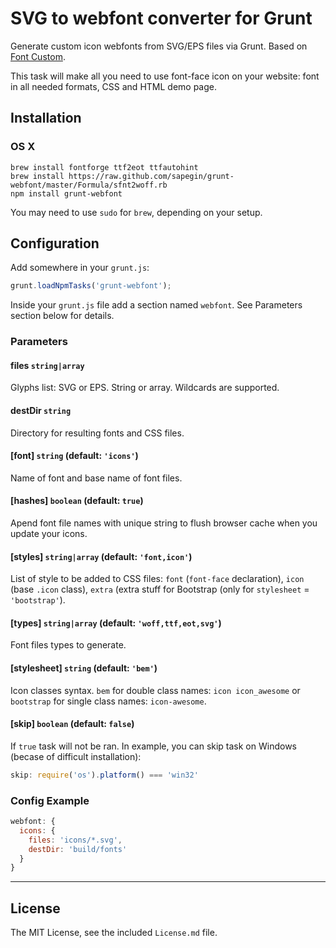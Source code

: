 # SVG to webfont converter for Grunt

Generate custom icon webfonts from SVG/EPS files via Grunt. Based on [Font Custom](http://endtwist.github.com/fontcustom/).

This task will make all you need to use font-face icon on your website: font in all needed formats, CSS and HTML demo page.


## Installation

### OS X

```
brew install fontforge ttf2eot ttfautohint
brew install https://raw.github.com/sapegin/grunt-webfont/master/Formula/sfnt2woff.rb
npm install grunt-webfont
```

You may need to use `sudo` for `brew`, depending on your setup.


## Configuration

Add somewhere in your `grunt.js`:

```javascript
grunt.loadNpmTasks('grunt-webfont');
```

Inside your `grunt.js` file add a section named `webfont`. See Parameters section below for details.


### Parameters

#### files `string|array`

Glyphs list: SVG or EPS. String or array. Wildcards are supported.

#### destDir `string`

Directory for resulting fonts and CSS files.

#### [font] `string` (default: `'icons'`)

Name of font and base name of font files.

#### [hashes] `boolean` (default: `true`)

Apend font file names with unique string to flush browser cache when you update your icons.

#### [styles] `string|array` (default: `'font,icon'`)

List of style to be added to CSS files: `font` (`font-face` declaration), `icon` (base `.icon` class), `extra` (extra stuff for Bootstrap (only for `stylesheet` = `'bootstrap'`).

#### [types] `string|array` (default: `'woff,ttf,eot,svg'`)

Font files types to generate.

#### [stylesheet] `string` (default: `'bem'`)

Icon classes syntax. `bem` for double class names: `icon icon_awesome` or `bootstrap` for single class names: `icon-awesome`.

#### [skip] `boolean` (default: `false`)

If `true` task will not be ran. In example, you can skip task on Windows (becase of difficult installation):

``` javascript
skip: require('os').platform() === 'win32'
```


### Config Example

``` javascript
webfont: {
  icons: {
    files: 'icons/*.svg',
    destDir: 'build/fonts'
  }
}
```


---

## License

The MIT License, see the included `License.md` file.
